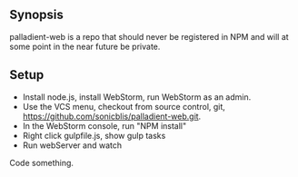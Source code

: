 ## Synopsis

palladient-web is a repo that should never be registered in NPM and will at some point in the near future be private.

## Setup

- Install node.js, install WebStorm, run WebStorm as an admin.
- Use the VCS menu, checkout from source control, git, https://github.com/sonicblis/palladient-web.git.
- In the WebStorm console, run "NPM install"
- Right click gulpfile.js, show gulp tasks
- Run webServer and watch

Code something.